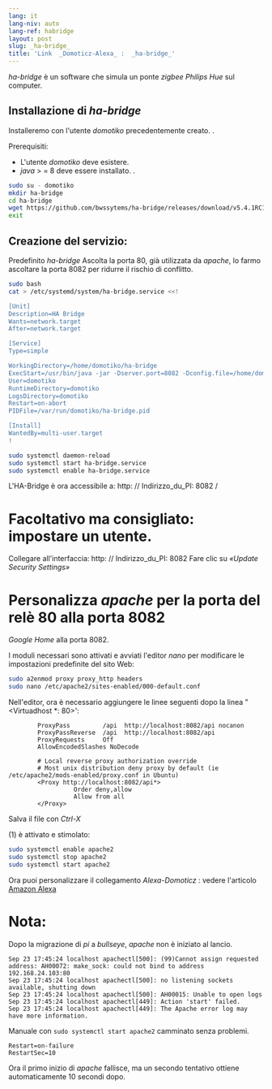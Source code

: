 ```yaml
---
lang: it
lang-niv: auto
lang-ref: habridge
layout: post
slug: _ha-bridge_
title: 'Link  _Domoticz-Alexa_ :  _ha-bridge_'
---
```


 _ha-bridge_ è un software che simula un ponte _zigbee Philips Hue_ sul computer.


## Installazione di _ha-bridge_
Installeremo con l'utente   _domotiko_   precedentemente creato. . 

Prerequisiti:  
  *   L'utente   _domotiko_   deve esistere.  
  *   _java_   >  = 8 deve essere installato. . 

```bash
sudo su - domotiko
mkdir ha-bridge
cd ha-bridge
wget https://github.com/bwssytems/ha-bridge/releases/download/v5.4.1RC1/ha-bridge-5.4.1RC1.jar -O ha-bridge.jar
exit
```


## Creazione del servizio:
Predefinito _ha-bridge_ Ascolta la porta 80, già utilizzata da _apache_, lo farmo ascoltare la porta 8082 per ridurre il rischio di conflitto.

``` bash
sudo bash
cat > /etc/systemd/system/ha-bridge.service <<!

[Unit]
Description=HA Bridge
Wants=network.target
After=network.target

[Service]
Type=simple

WorkingDirectory=/home/domotiko/ha-bridge
ExecStart=/usr/bin/java -jar -Dserver.port=8082 -Dconfig.file=/home/domotiko/ha-bridge/data/habridge.config /home/domotiko/ha-bridge/ha-bridge.jar
User=domotiko
RuntimeDirectory=domotiko
LogsDirectory=domotiko
Restart=on-abort
PIDFile=/var/run/domotiko/ha-bridge.pid

[Install]
WantedBy=multi-user.target
!

sudo systemctl daemon-reload
sudo systemctl start ha-bridge.service
sudo systemctl enable ha-bridge.service
```

L'HA-Bridge è ora accessibile a: http: // Indirizzo_du_PI: 8082 /

# Facoltativo ma consigliato: impostare un utente.
Collegare all'interfaccia: http: // Indirizzo_du_PI: 8082
Fare clic su _«Update Security Settings»_

# Personalizza _apache_ per la porta del relè 80 alla porta 8082
_Google Home_ alla porta 8082.

I moduli necessari sono attivati e avviati l'editor  _nano_  per modificare le impostazioni predefinite del sito Web: 

``` bash
sudo a2enmod proxy proxy_http headers
sudo nano /etc/apache2/sites-enabled/000-default.conf
```

Nell'editor, ora è necessario aggiungere le linee seguenti dopo la linea "<Virtuadhost *: 80>':
```
        ProxyPass         /api  http://localhost:8082/api nocanon
        ProxyPassReverse  /api  http://localhost:8082/api
        ProxyRequests     Off
        AllowEncodedSlashes NoDecode

        # Local reverse proxy authorization override
        # Most unix distribution deny proxy by default (ie /etc/apache2/mods-enabled/proxy.conf in Ubuntu)
        <Proxy http://localhost:8082/api*>
                  Order deny,allow
                  Allow from all
        </Proxy>
```
Salva il file con  _Ctrl-X_ 

(1) è attivato e stimolato: 

```bash
sudo systemctl enable apache2
sudo systemctl stop apache2
sudo systemctl start apache2
```

Ora puoi personalizzare il collegamento _Alexa-Domoticz_ : vedere l'articolo
[Amazon Alexa](2021-08-14-alexa.md)

# Nota:
Dopo la migrazione di _pi_ a _bullseye_, _apache_ non è iniziato al lancio.
```
Sep 23 17:45:24 localhost apachectl[500]: (99)Cannot assign requested address: AH00072: make_sock: could not bind to address 192.168.24.103:80
Sep 23 17:45:24 localhost apachectl[500]: no listening sockets available, shutting down
Sep 23 17:45:24 localhost apachectl[500]: AH00015: Unable to open logs
Sep 23 17:45:24 localhost apachectl[449]: Action 'start' failed.
Sep 23 17:45:24 localhost apachectl[449]: The Apache error log may have more information.
```

Manuale con `sudo systemctl start apache2` camminato senza problemi.
```
Restart=on-failure
RestartSec=10
```

Ora il primo inizio di _apache_ fallisce, ma un secondo tentativo ottiene automaticamente 10 secondi dopo.

